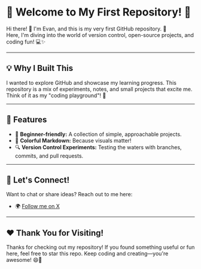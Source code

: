 # 🚀 Welcome to My First Repository! 🎉

Hi there! 👋 I'm Evan, and this is my very first GitHub repository. 🥳  
Here, I'm diving into the world of version control, open-source projects, and coding fun! 💻✨  

---

## 💡 Why I Built This
I wanted to explore GitHub and showcase my learning progress. This repository is a mix of experiments, notes, and small projects that excite me. Think of it as my "coding playground"! 🎢

---

## 🌟 Features
- 🚀 **Beginner-friendly:** A collection of simple, approachable projects.
- 🌈 **Colorful Markdown:** Because visuals matter!
- 🔍 **Version Control Experiments:** Testing the waters with branches, commits, and pull requests.

---

## 💬 Let's Connect!
Want to chat or share ideas? Reach out to me here:  
- 🌍 [Follow me on X](https://twitter.com/iEvangelos)

---

## ❤️ Thank You for Visiting!
Thanks for checking out my repository! If you found something useful or fun here, feel free to star this repo. Keep coding and creating—you're awesome! 😄🚀
